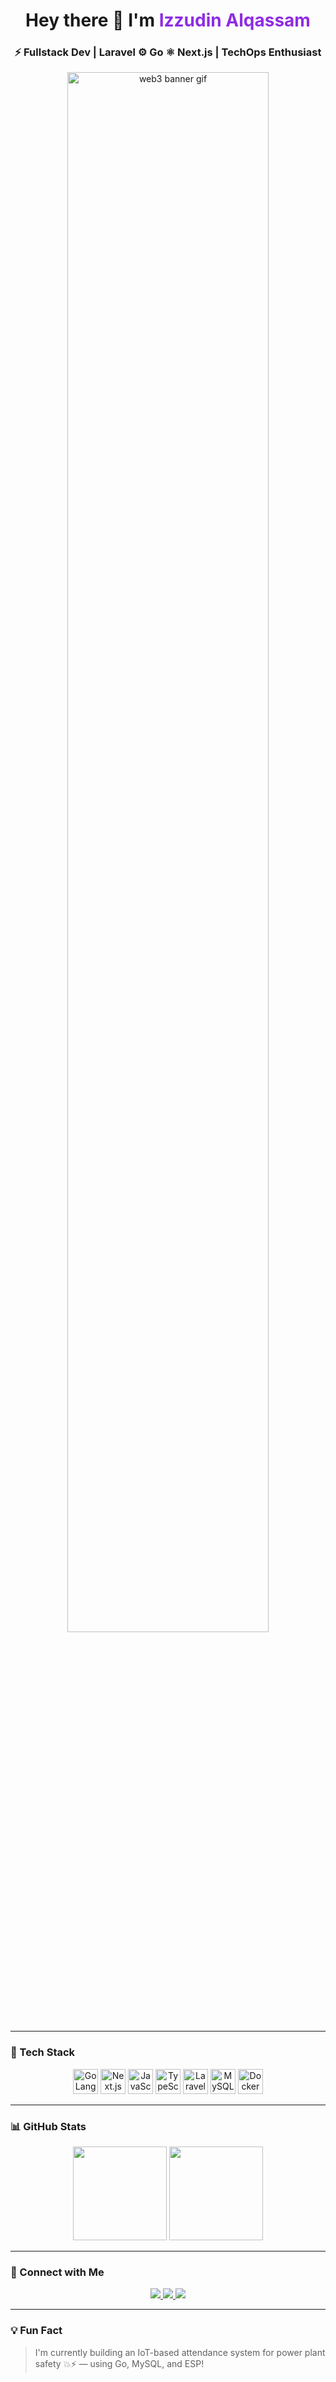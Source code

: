 <!-- HEADER -->
<h1 align="center">
  Hey there 👋 I'm <span style="color:#8E2DE2;">Izzudin Alqassam</span>
</h1>
<h3 align="center">⚡ Fullstack Dev | Laravel ⚙️ Go ⚛️ Next.js | TechOps Enthusiast</h3>

<!-- BANNER -->
<p align="center">
  <img src="https://i.imgur.com/l4J3KxE.gif" width="80%" alt="web3 banner gif">
</p>

---

### 🚀 Tech Stack

<p align="center">
  <img src="https://cdn.jsdelivr.net/gh/devicons/devicon/icons/go/go-original.svg" width="40" height="40" title="GoLang"/>
  <img src="https://cdn.jsdelivr.net/gh/devicons/devicon/icons/nextjs/nextjs-original.svg" width="40" height="40" title="Next.js"/>
  <img src="https://cdn.jsdelivr.net/gh/devicons/devicon/icons/javascript/javascript-original.svg" width="40" height="40" title="JavaScript"/>
  <img src="https://cdn.jsdelivr.net/gh/devicons/devicon/icons/typescript/typescript-original.svg" width="40" height="40" title="TypeScript"/>
  <img src="https://icongr.am/devicon/linux-original.svg?size=128&color=currentColor" width="40" height="40" title="Laravel"/>
  <img src="https://cdn.jsdelivr.net/gh/devicons/devicon/icons/mysql/mysql-original.svg" width="40" height="40" title="MySQL"/>
  <img src="https://cdn.jsdelivr.net/gh/devicons/devicon/icons/docker/docker-original.svg" width="40" height="40" title="Docker"/>
</p>

---

### 📊 GitHub Stats
<p align="center">
  <img src="https://github-readme-stats.vercel.app/api?username=izzudinalqassam&show_icons=true&theme=radical&border_radius=15" height="150"/>
  <img src="https://github-readme-stats.vercel.app/api/top-langs/?username=izzudinalqassam&layout=compact&theme=radical&border_radius=15" height="150"/>
</p>

---

### 🔗 Connect with Me

<p align="center">
  <a href="https://linkedin.com/in/izzudinalqassam" target="_blank">
    <img src="https://img.shields.io/badge/LinkedIn-%230077B5.svg?style=for-the-badge&logo=linkedin&logoColor=white"/>
  </a>
  <a href="mailto:izzudinalqassam@gmail.com" target="_blank">
    <img src="https://img.shields.io/badge/Gmail-D14836?style=for-the-badge&logo=gmail&logoColor=white"/>
  </a>
  <a href="https://izzudinalqassam.github.io/my-porto/" target="_blank">
    <img src="https://img.shields.io/badge/Portfolio-111111?style=for-the-badge&logo=vercel&logoColor=white"/>
  </a>
</p>

---

### 💡 Fun Fact
> I'm currently building an IoT-based attendance system for power plant safety 💥⚡️ — using Go, MySQL, and ESP!

